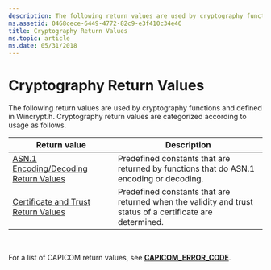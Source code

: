 ```yaml
---
description: The following return values are used by cryptography functions and defined in Wincrypt.h. Cryptography return values are categorized according to usage as follows.
ms.assetid: 0468cece-6449-4772-82c9-e3f410c34e46
title: Cryptography Return Values
ms.topic: article
ms.date: 05/31/2018
---
```


# Cryptography Return Values

The following return values are used by cryptography functions and defined in Wincrypt.h. Cryptography return values are categorized according to usage as follows.



| Return value                                                                       | Description                                                                                                |
|------------------------------------------------------------------------------------|------------------------------------------------------------------------------------------------------------|
| [ASN.1 Encoding/Decoding Return Values](asn-1-encoding-decoding-return-values.md) | Predefined constants that are returned by functions that do ASN.1 encoding or decoding.                    |
| [Certificate and Trust Return Values](certificate-and-trust-return-values.md)     | Predefined constants that are returned when the validity and trust status of a certificate are determined. |



 

For a list of CAPICOM return values, see [**CAPICOM\_ERROR\_CODE**](capicom-error-code.md).

 

 



